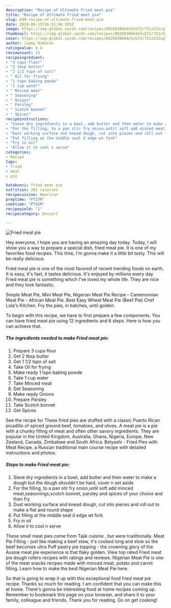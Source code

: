 ```yaml
---
description: "Recipe of Ultimate Fried meat pie"
title: "Recipe of Ultimate Fried meat pie"
slug: 699-recipe-of-ultimate-fried-meat-pie
date: 2020-09-15T16:51:04.955Z
image: https://img-global.cpcdn.com/recipes/0028030664e5cb72/751x532cq70/fried-meat-pie-recipe-main-photo.jpg
thumbnail: https://img-global.cpcdn.com/recipes/0028030664e5cb72/751x532cq70/fried-meat-pie-recipe-main-photo.jpg
cover: https://img-global.cpcdn.com/recipes/0028030664e5cb72/751x532cq70/fried-meat-pie-recipe-main-photo.jpg
author: Jimmy Osborne
ratingvalue: 4.4
reviewcount: 13
recipeingredient:
- "3 cups flour"
- "2 tbsp butter"
- "1 1/2 tspn of salt"
- " Oil for frying"
- "1 tspn baking powde"
- "1 cup water"
- " Minced meat"
- " Seasoning"
- " Onions"
- " Parsley"
- " Scotch bonnet"
- " Spices"
recipeinstructions:
- "Sieve dry ingredients in a bowl, add butter and then water to make a dough but the dough shouldn&#39;t be hard, cover n set aside"
- "For the filling, to a pan stir fry onion,until soft add minced meat,seasonings,scotch bonnet, parsley and spices of your choice and then fry"
- "Dust working surface and knead dough, cut into pieces and roll out to make a flat and round shape"
- "Put filling at the middle seal d edge wt fork"
- "Fry in oil"
- "Allow it to cool n serve"
categories:
- Recipe
tags:
- fried
- meat
- pie

katakunci: fried meat pie 
nutrition: 201 calories
recipecuisine: American
preptime: "PT37M"
cooktime: "PT42M"
recipeyield: "1"
recipecategory: Dessert

---
```



![Fried meat pie](https://img-global.cpcdn.com/recipes/0028030664e5cb72/751x532cq70/fried-meat-pie-recipe-main-photo.jpg)

Hey everyone, I hope you are having an amazing day today. Today, I will show you a way to prepare a special dish, fried meat pie. It is one of my favorites food recipes. This time, I'm gonna make it a little bit tasty. This will be really delicious.

Fried meat pie is one of the most favored of recent trending foods on earth. It is easy, it's fast, it tastes delicious. It's enjoyed by millions every day. Fried meat pie is something which I've loved my whole life. They are nice and they look fantastic.

Simple Meat Pie, Mini Meat Pie, Nigerian Meat Pie Recipe - Cameroonian Meat Pie - African Meat Pie. Best Easy Wheat Meat Pie (Beef Pie) Chef Lola&#39;s Kitchen. Fry the pies, in batches, until golden.


To begin with this recipe, we have to first prepare a few components. You can have fried meat pie using 12 ingredients and 6 steps. Here is how you can achieve that.

<!--inarticleads1-->

##### The ingredients needed to make Fried meat pie:

1. Prepare 3 cups flour
1. Get 2 tbsp butter
1. Get 1 1/2 tspn of salt
1. Take  Oil for frying
1. Make ready 1 tspn baking powde
1. Take 1 cup water
1. Take  Minced meat
1. Get  Seasoning
1. Make ready  Onions
1. Prepare  Parsley
1. Take  Scotch bonnet
1. Get  Spices


See the recipe for These fried pies are stuffed with a classic Puerto Rican picadillo of spiced ground beef, tomatoes, and olives. A meat pie is a pie with a chunky filling of meat and often other savory ingredients. They are popular in the United Kingdom, Australia, Ghana, Nigeria, Europe, New Zealand, Canada, Zimbabwe and South Africa. Belyashi - Fried Pies with Meat Recipe. a Russian traditional main course recipe with detailed instructions and photos. 

<!--inarticleads2-->

##### Steps to make Fried meat pie:

1. Sieve dry ingredients in a bowl, add butter and then water to make a dough but the dough shouldn&#39;t be hard, cover n set aside
1. For the filling, to a pan stir fry onion,until soft add minced meat,seasonings,scotch bonnet, parsley and spices of your choice and then fry
1. Dust working surface and knead dough, cut into pieces and roll out to make a flat and round shape
1. Put filling at the middle seal d edge wt fork
1. Fry in oil
1. Allow it to cool n serve


These small meat pies come from Tajik cuisine , but were traditionally. Meat Pie Filling - just like making a beef stew, it&#39;s cooked long and slow so the beef becomes ultra Puff pastry pie topping - the crowning glory of the Aussie meat pie experience is that flaky golden. View top rated Fried meat pie dough rollers recipes with ratings and reviews. Nigerian Meat Pie is one of the meat snacks recipes made with minced meat, potato and carrot filling. Learn how to make the best Nigerian Meat Pie here. 

So that is going to wrap it up with this exceptional food fried meat pie recipe. Thanks so much for reading. I am confident that you can make this at home. There's gonna be interesting food at home recipes coming up. Remember to bookmark this page on your browser, and share it to your family, colleague and friends. Thank you for reading. Go on get cooking!
